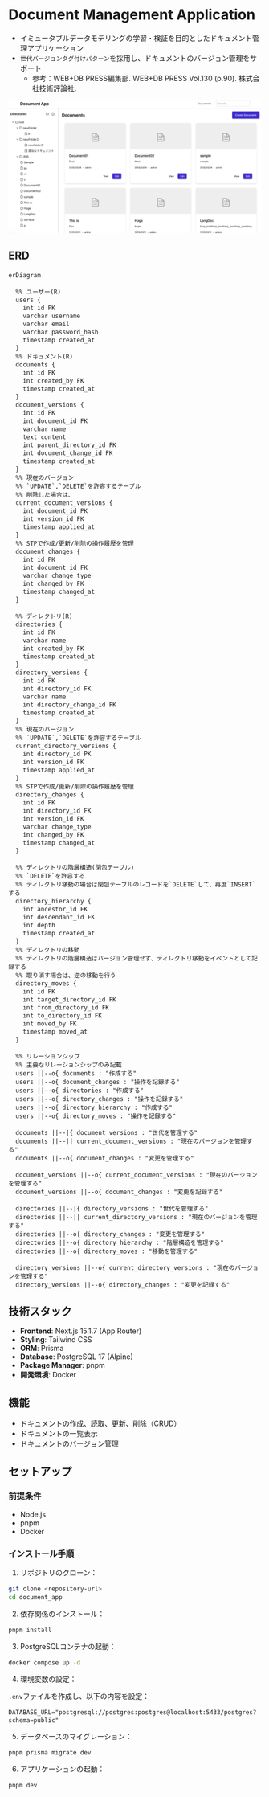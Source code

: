 # Document Management Application

- イミュータブルデータモデリングの学習・検証を目的としたドキュメント管理アプリケーション
- `世代バージョンタグ付けパターン`を採用し、ドキュメントのバージョン管理をサポート
  - 参考：WEB+DB PRESS編集部. WEB+DB PRESS Vol.130 (p.90). 株式会社技術評論社.

![alt text](document/img/image.png)

## ERD

```mermaid
erDiagram

  %% ユーザー(R)
  users {
    int id PK
    varchar username
    varchar email
    varchar password_hash
    timestamp created_at
  }
  %% ドキュメント(R)
  documents {
    int id PK
    int created_by FK
    timestamp created_at
  }
  document_versions {
    int id PK
    int document_id FK
    varchar name
    text content
    int parent_directory_id FK
    int document_change_id FK
    timestamp created_at
  }
  %% 現在のバージョン
  %% `UPDATE`,`DELETE`を許容するテーブル
  %% 削除した場合は、
  current_document_versions {
    int document_id PK
    int version_id FK 
    timestamp applied_at
  }
  %% STPで作成/更新/削除の操作履歴を管理
  document_changes {
    int id PK
    int document_id FK
    varchar change_type
    int changed_by FK
    timestamp changed_at
  }

  %% ディレクトリ(R)
  directories {
    int id PK
    varchar name
    int created_by FK
    timestamp created_at
  }
  directory_versions {
    int id PK
    int directory_id FK
    varchar name
    int directory_change_id FK
    timestamp created_at
  }
  %% 現在のバージョン
  %% `UPDATE`,`DELETE`を許容するテーブル
  current_directory_versions {
    int directory_id PK
    int version_id FK
    timestamp applied_at
  }
  %% STPで作成/更新/削除の操作履歴を管理
  directory_changes {
    int id PK
    int directory_id FK
    int version_id FK
    varchar change_type
    int changed_by FK
    timestamp changed_at
  }

  %% ディレクトリの階層構造(閉包テーブル)
  %% `DELETE`を許容する
  %% ディレクトリ移動の場合は閉包テーブルのレコードを`DELETE`して、再度`INSERT`する
  directory_hierarchy {
    int ancestor_id FK
    int descendant_id FK
    int depth
    timestamp created_at
  }
  %% ディレクトリの移動
  %% ディレクトリの階層構造はバージョン管理せず、ディレクトリ移動をイベントとして記録する
  %% 取り消す場合は、逆の移動を行う
  directory_moves {
    int id PK
    int target_directory_id FK
    int from_directory_id FK
    int to_directory_id FK
    int moved_by FK
    timestamp moved_at
  }

  %% リレーションシップ
  %% 主要なリレーションシップのみ記載
  users ||--o{ documents : "作成する"
  users ||--o{ document_changes : "操作を記録する"
  users ||--o{ directories : "作成する"
  users ||--o{ directory_changes : "操作を記録する"
  users ||--o{ directory_hierarchy : "作成する"
  users ||--o{ directory_moves : "操作を記録する"
  
  documents ||--|{ document_versions : "世代を管理する"
  documents ||--|| current_document_versions : "現在のバージョンを管理する"
  documents ||--o{ document_changes : "変更を管理する"
  
  document_versions ||--o{ current_document_versions : "現在のバージョンを管理する"
  document_versions ||--o{ document_changes : "変更を記録する"
  
  directories ||--|{ directory_versions : "世代を管理する"
  directories ||--|| current_directory_versions : "現在のバージョンを管理する"
  directories ||--o{ directory_changes : "変更を管理する"
  directories ||--o{ directory_hierarchy : "階層構造を管理する"
  directories ||--o{ directory_moves : "移動を管理する"
  
  directory_versions ||--o{ current_directory_versions : "現在のバージョンを管理する"
  directory_versions ||--o{ directory_changes : "変更を記録する"

```


## 技術スタック

- **Frontend**: Next.js 15.1.7 (App Router)
- **Styling**: Tailwind CSS
- **ORM**: Prisma
- **Database**: PostgreSQL 17 (Alpine)
- **Package Manager**: pnpm
- **開発環境**: Docker

## 機能

- ドキュメントの作成、読取、更新、削除（CRUD）
- ドキュメントの一覧表示
- ドキュメントのバージョン管理

## セットアップ

### 前提条件

- Node.js
- pnpm
- Docker

### インストール手順

1. リポジトリのクローン：

```bash
git clone <repository-url>
cd document_app
```

2. 依存関係のインストール：

```bash
pnpm install
```

3. PostgreSQLコンテナの起動：

```bash
docker compose up -d
```

4. 環境変数の設定：

`.env`ファイルを作成し、以下の内容を設定：

```env
DATABASE_URL="postgresql://postgres:postgres@localhost:5433/postgres?schema=public"
```

5. データベースのマイグレーション：

```bash
pnpm prisma migrate dev
```

6. アプリケーションの起動：

```bash
pnpm dev
```
